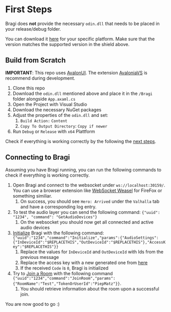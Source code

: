 # First Steps
Bragi does **not** provide the necessary `odin.dll` that needs to be placed in your release/debug folder. 

You can download it [here](https://github.com/4Players/odin-sdk/releases/) for your specific platform. Make sure that the version matches the supported version in the shield above.
## Build from Scratch

**IMPORTANT**: This repo uses [AvalonUI](https://avaloniaui.net/). The extension [AvaloniaVS](https://github.com/AvaloniaUI/AvaloniaVS) is recommend during development.

1. Clone this repo
2. Download the `odin.dll` mentioned above and place it in the `/Bragi` folder alongside `App.axaml.cs`
3. Open the Project with Visual Studio
4. Download the necessary NuGet packages
5. Adjust the properties of the `odin.dll` and set:
    1. `Build Action:` `Content`
    2. `Copy To Output Directory`: `Copy if newer`
6. Run `Debug` or `Release` with `x64` Plattform

Check if everything is working correctly by the following the [next steps](#connecting-to-bragi).

## Connecting to Bragi
Assuming you have Bragi running, you can run the following commands to check if everything is working correctly.

1. Open Bragi and connect to the websocket under `ws://localhost:30159/`. You can use a browser extension like [WebSocket Weasel](https://addons.mozilla.org/de/firefox/addon/websocket-weasel/) for FireFox or something similiar.
    1. On success, you should see `Hero: Arrived` under the `Valhalla` tab and have a corresponding log entry.
2. To test the audio layer you can send the following command: `{"uuid": "1234", "command": "GetAudioDevices"}`
    1. On the websocket you should now get all connected and active audio devices
3. [Initialize](/Documentation/Commands/bragi.md#1---initialize) Bragi with the following command: `{"uuid":"1234","command":"Initialize","params":{"AudioSettings":{"InDeviceId":"$REPLACETHIS","OutDeviceId":"$REPLACETHIS"},"AccessKey":"$REPLACETHIS"}}`
    1. Replace the values for `InDeviceId` and `OutDeviceId` with Ids from the previous message
    2. Replace the access key with a new generated one from [here](https://www.4players.io/odin/introduction/access-keys/)
    3. If the received `Code` is `0`, Bragi is initialized
4. Try to [Join a Room](/Documentation/Commands/odin.md#00---joinroom) with the following command `{"uuid":"1234","command":"JoinRoom","params":{"RoomName":"Test","TokenOrUserId":"PiepMatz"}}`.
    1. You should retrieve information about the room upon a successful join.

You are now good to go :)